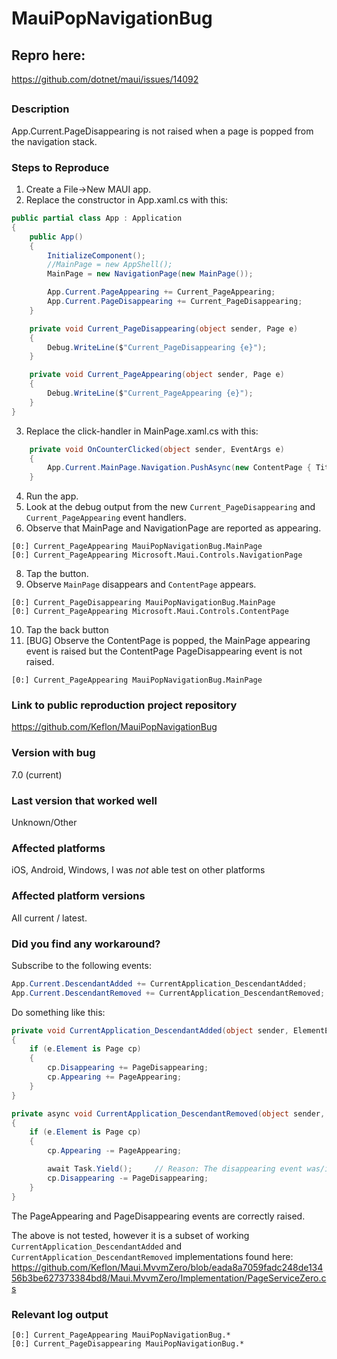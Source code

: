 # MauiPopNavigationBug

## Repro here:
https://github.com/dotnet/maui/issues/14092

## 

### Description

App.Current.PageDisappearing is not raised when a page is popped from the navigation stack.


### Steps to Reproduce

1. Create a File->New MAUI app.
2. Replace the constructor in App.xaml.cs with this:
```csharp
public partial class App : Application
{
	public App()
	{
		InitializeComponent();
		//MainPage = new AppShell();
		MainPage = new NavigationPage(new MainPage());

        App.Current.PageAppearing += Current_PageAppearing;
        App.Current.PageDisappearing += Current_PageDisappearing;
	}

    private void Current_PageDisappearing(object sender, Page e)
    {
        Debug.WriteLine($"Current_PageDisappearing {e}");
    }

    private void Current_PageAppearing(object sender, Page e)
    {
        Debug.WriteLine($"Current_PageAppearing {e}");
    }
}
```
3. Replace the click-handler in MainPage.xaml.cs with this:
```csharp
    private void OnCounterClicked(object sender, EventArgs e)
    {
        App.Current.MainPage.Navigation.PushAsync(new ContentPage { Title="Child Page"});
    }
```
4. Run the app.
5. Look at the debug output from the new `Current_PageDisappearing` and `Current_PageAppearing` event handlers.
6. Observe that MainPage and NavigationPage are reported as appearing.
```
[0:] Current_PageAppearing MauiPopNavigationBug.MainPage
[0:] Current_PageAppearing Microsoft.Maui.Controls.NavigationPage
```
8. Tap the button.
9. Observe `MainPage` disappears and `ContentPage` appears.
```
[0:] Current_PageDisappearing MauiPopNavigationBug.MainPage
[0:] Current_PageAppearing Microsoft.Maui.Controls.ContentPage
```
10. Tap the back button
11. [BUG] Observe the ContentPage is popped, the MainPage appearing event is raised but the ContentPage PageDisappearing event is not raised.
```
[0:] Current_PageAppearing MauiPopNavigationBug.MainPage
```



### Link to public reproduction project repository

https://github.com/Keflon/MauiPopNavigationBug

### Version with bug

7.0 (current)

### Last version that worked well

Unknown/Other

### Affected platforms

iOS, Android, Windows, I was *not* able test on other platforms

### Affected platform versions

All current / latest.

### Did you find any workaround?

Subscribe to the following events:

```csharp
App.Current.DescendantAdded += CurrentApplication_DescendantAdded;
App.Current.DescendantRemoved += CurrentApplication_DescendantRemoved;
```
Do something like this:
```csharp
private void CurrentApplication_DescendantAdded(object sender, ElementEventArgs e)
{
    if (e.Element is Page cp)
    {
        cp.Disappearing += PageDisappearing;
        cp.Appearing += PageAppearing;
    }
}

private async void CurrentApplication_DescendantRemoved(object sender, ElementEventArgs e)
{
    if (e.Element is Page cp)
    {
        cp.Appearing -= PageAppearing;

        await Task.Yield();     // Reason: The disappearing event was/is raised after the DescendantRemoved event.
        cp.Disappearing -= PageDisappearing;
    }
}

```
The PageAppearing and PageDisappearing events are correctly raised.  

The above is not tested, however it is a subset of working `CurrentApplication_DescendantAdded` and `CurrentApplication_DescendantRemoved` implementations found here: https://github.com/Keflon/Maui.MvvmZero/blob/eada8a7059fadc248de13456b3be627373384bd8/Maui.MvvmZero/Implementation/PageServiceZero.cs  



### Relevant log output

```shell
[0:] Current_PageAppearing MauiPopNavigationBug.*
[0:] Current_PageDisappearing MauiPopNavigationBug.*
```
